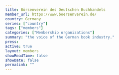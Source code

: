 ```yaml
---
title: Börsenverein des Deutschen Buchhandels
member_url: https://www.boersenverein.de/
country: Germany
series: ["country"] 
tags: ["members"]
categories: ["Membership organizations"]
summary: "the voice of the German book industry."
press:
active: true
layout: members 
showReadTime: false
showDate: false
permalink: ""
---
```

